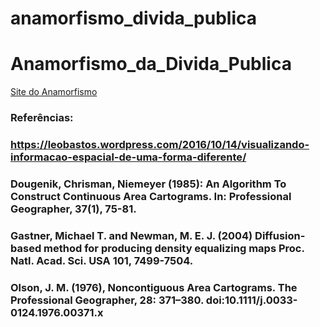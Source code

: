 # anamorfismo_divida_publica

# Anamorfismo_da_Divida_Publica

[Site do Anamorfismo](https://dataunirio.github.io/anamorfismo_divida_publica/)


### Referências:
###   https://leobastos.wordpress.com/2016/10/14/visualizando-informacao-espacial-de-uma-forma-diferente/
### Dougenik, Chrisman, Niemeyer (1985): An Algorithm To Construct Continuous Area Cartograms. In: Professional Geographer, 37(1), 75-81.
### Gastner, Michael T. and Newman, M. E. J. (2004) Diffusion-based method for producing density equalizing maps Proc. Natl. Acad. Sci. USA 101, 7499-7504.
### Olson, J. M. (1976), Noncontiguous Area Cartograms. The Professional Geographer, 28: 371–380. doi:10.1111/j.0033-0124.1976.00371.x


